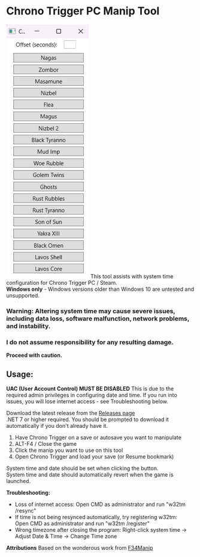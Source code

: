 # Chrono Trigger PC Manip Tool
![CTManip screenshot](ctmanip.png)
This tool assists with system time configuration for Chrono Trigger PC / Steam.\
**Windows only** - Windows versions older than Windows 10 are untested and unsupported.

### Warning: Altering system time may cause severe issues, including data loss, software malfunction, network problems, and instability.
### I do not assume responsibility for any resulting damage.
**Proceed with caution.**

## Usage:
**UAC (User Account Control) MUST BE DISABLED**
This is due to the required admin privileges in configuring date and time.
If you run into issues, you will lose internet access - see Troubleshooting below.

Download the latest release from the [Releases page](https://github.com/valheru7/CTManip/releases) \
.NET 7 or higher required. You should be prompted to download it automatically if you don't already have it.

1. Have Chrono Trigger on a save or autosave you want to manipulate
2. ALT-F4 / Close the game
3. Click the manip you want to use on this tool
4. Open Chrono Trigger and load your save (or Resume bookmark)

System time and date should be set when clicking the button.\
System time and date should automatically revert when the game is launched.

**Troubleshooting:**
* Loss of internet access:
 Open CMD as administrator and run "w32tm /resync"
* If time is not being resynced automatically, try registering w32tm:\
 Open CMD as administrator and run "w32tm /register"
* Wrong timezone after closing the program:
 Right-click system time -> Adjust Date & Time -> Change Time zone

**Attributions**
Based on the wonderous work from [F34Manip](https://github.com/Ricky-James/FF34Manip) 